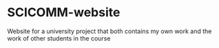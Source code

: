 # SCICOMM-website
Website for a university project that both contains my own work and the work of other students in the course
